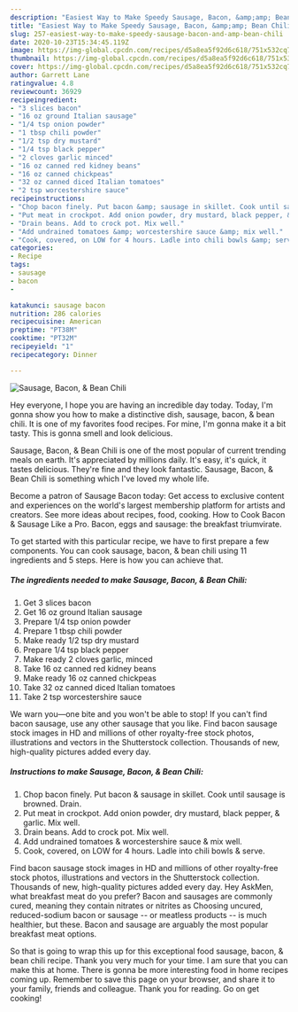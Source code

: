 ```yaml
---
description: "Easiest Way to Make Speedy Sausage, Bacon, &amp;amp; Bean Chili"
title: "Easiest Way to Make Speedy Sausage, Bacon, &amp;amp; Bean Chili"
slug: 257-easiest-way-to-make-speedy-sausage-bacon-and-amp-bean-chili
date: 2020-10-23T15:34:45.119Z
image: https://img-global.cpcdn.com/recipes/d5a8ea5f92d6c618/751x532cq70/sausage-bacon-bean-chili-recipe-main-photo.jpg
thumbnail: https://img-global.cpcdn.com/recipes/d5a8ea5f92d6c618/751x532cq70/sausage-bacon-bean-chili-recipe-main-photo.jpg
cover: https://img-global.cpcdn.com/recipes/d5a8ea5f92d6c618/751x532cq70/sausage-bacon-bean-chili-recipe-main-photo.jpg
author: Garrett Lane
ratingvalue: 4.8
reviewcount: 36929
recipeingredient:
- "3 slices bacon"
- "16 oz ground Italian sausage"
- "1/4 tsp onion powder"
- "1 tbsp chili powder"
- "1/2 tsp dry mustard"
- "1/4 tsp black pepper"
- "2 cloves garlic minced"
- "16 oz canned red kidney beans"
- "16 oz canned chickpeas"
- "32 oz canned diced Italian tomatoes"
- "2 tsp worcestershire sauce"
recipeinstructions:
- "Chop bacon finely. Put bacon &amp; sausage in skillet. Cook until sausage is browned. Drain."
- "Put meat in crockpot. Add onion powder, dry mustard, black pepper, &amp; garlic. Mix well."
- "Drain beans. Add to crock pot. Mix well."
- "Add undrained tomatoes &amp; worcestershire sauce &amp; mix well."
- "Cook, covered, on LOW for 4 hours. Ladle into chili bowls &amp; serve."
categories:
- Recipe
tags:
- sausage
- bacon
- 

katakunci: sausage bacon  
nutrition: 286 calories
recipecuisine: American
preptime: "PT38M"
cooktime: "PT32M"
recipeyield: "1"
recipecategory: Dinner

---
```



![Sausage, Bacon, &amp; Bean Chili](https://img-global.cpcdn.com/recipes/d5a8ea5f92d6c618/751x532cq70/sausage-bacon-bean-chili-recipe-main-photo.jpg)

Hey everyone, I hope you are having an incredible day today. Today, I'm gonna show you how to make a distinctive dish, sausage, bacon, &amp; bean chili. It is one of my favorites food recipes. For mine, I'm gonna make it a bit tasty. This is gonna smell and look delicious.

Sausage, Bacon, &amp; Bean Chili is one of the most popular of current trending meals on earth. It's appreciated by millions daily. It's easy, it's quick, it tastes delicious. They're fine and they look fantastic. Sausage, Bacon, &amp; Bean Chili is something which I've loved my whole life.

Become a patron of Sausage Bacon today: Get access to exclusive content and experiences on the world&#39;s largest membership platform for artists and creators. See more ideas about recipes, food, cooking. How to Cook Bacon &amp; Sausage Like a Pro. Bacon, eggs and sausage: the breakfast triumvirate.


To get started with this particular recipe, we have to first prepare a few components. You can cook sausage, bacon, &amp; bean chili using 11 ingredients and 5 steps. Here is how you can achieve that.

<!--inarticleads1-->

##### The ingredients needed to make Sausage, Bacon, &amp; Bean Chili:

1. Get 3 slices bacon
1. Get 16 oz ground Italian sausage
1. Prepare 1/4 tsp onion powder
1. Prepare 1 tbsp chili powder
1. Make ready 1/2 tsp dry mustard
1. Prepare 1/4 tsp black pepper
1. Make ready 2 cloves garlic, minced
1. Take 16 oz canned red kidney beans
1. Make ready 16 oz canned chickpeas
1. Take 32 oz canned diced Italian tomatoes
1. Take 2 tsp worcestershire sauce


We warn you—one bite and you won&#39;t be able to stop! If you can&#39;t find bacon sausage, use any other sausage that you like. Find bacon sausage stock images in HD and millions of other royalty-free stock photos, illustrations and vectors in the Shutterstock collection. Thousands of new, high-quality pictures added every day. 

<!--inarticleads2-->

##### Instructions to make Sausage, Bacon, &amp; Bean Chili:

1. Chop bacon finely. Put bacon &amp; sausage in skillet. Cook until sausage is browned. Drain.
1. Put meat in crockpot. Add onion powder, dry mustard, black pepper, &amp; garlic. Mix well.
1. Drain beans. Add to crock pot. Mix well.
1. Add undrained tomatoes &amp; worcestershire sauce &amp; mix well.
1. Cook, covered, on LOW for 4 hours. Ladle into chili bowls &amp; serve.


Find bacon sausage stock images in HD and millions of other royalty-free stock photos, illustrations and vectors in the Shutterstock collection. Thousands of new, high-quality pictures added every day. Hey AskMen, what breakfast meat do you prefer? Bacon and sausages are commonly cured, meaning they contain nitrates or nitrites as Choosing uncured, reduced-sodium bacon or sausage -- or meatless products -- is much healthier, but these. Bacon and sausage are arguably the most popular breakfast meat options. 

So that is going to wrap this up for this exceptional food sausage, bacon, &amp; bean chili recipe. Thank you very much for your time. I am sure that you can make this at home. There is gonna be more interesting food in home recipes coming up. Remember to save this page on your browser, and share it to your family, friends and colleague. Thank you for reading. Go on get cooking!
